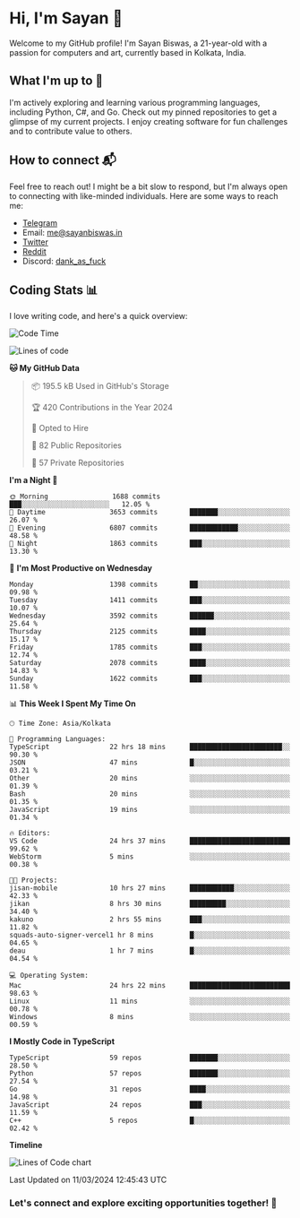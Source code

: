 # Hi, I'm Sayan 👋

Welcome to my GitHub profile! I'm Sayan Biswas, a 21-year-old with a passion for computers and art, currently based in Kolkata, India.

## What I'm up to 🚀

I'm actively exploring and learning various programming languages, including Python, C#, and Go. Check out my pinned repositories to get a glimpse of my current projects. I enjoy creating software for fun challenges and to contribute value to others.

## How to connect 📬

Feel free to reach out! I might be a bit slow to respond, but I'm always open to connecting with like-minded individuals. Here are some ways to reach me:

- [Telegram](https://t.me/dank_as_fuck)
- Email: [me@sayanbiswas.in](mailto:me@sayanbiswas.in)
- [Twitter](https://twitter.com/TheDankDel)
- [Reddit](https://www.reddit.com/user/dank_as_fuck_/)
- Discord: [dank_as_fuck](https://discordapp.com/users/506536929152466945)

## Coding Stats 📊

I love writing code, and here's a quick overview:

<!--START_SECTION:waka-->
![Code Time](http://img.shields.io/badge/Code%20Time-1%2C566%20hrs%2010%20mins-blue)

![Lines of code](https://img.shields.io/badge/From%20Hello%20World%20I%27ve%20Written-7.9%20million%20lines%20of%20code-blue)

**🐱 My GitHub Data** 

> 📦 195.5 kB Used in GitHub's Storage 
 > 
> 🏆 420 Contributions in the Year 2024
 > 
> 💼 Opted to Hire
 > 
> 📜 82 Public Repositories 
 > 
> 🔑 57 Private Repositories 
 > 
**I'm a Night 🦉** 

```text
🌞 Morning                1688 commits        ███░░░░░░░░░░░░░░░░░░░░░░   12.05 % 
🌆 Daytime                3653 commits        ███████░░░░░░░░░░░░░░░░░░   26.07 % 
🌃 Evening                6807 commits        ████████████░░░░░░░░░░░░░   48.58 % 
🌙 Night                  1863 commits        ███░░░░░░░░░░░░░░░░░░░░░░   13.30 % 
```
📅 **I'm Most Productive on Wednesday** 

```text
Monday                   1398 commits        ██░░░░░░░░░░░░░░░░░░░░░░░   09.98 % 
Tuesday                  1411 commits        ███░░░░░░░░░░░░░░░░░░░░░░   10.07 % 
Wednesday                3592 commits        ██████░░░░░░░░░░░░░░░░░░░   25.64 % 
Thursday                 2125 commits        ████░░░░░░░░░░░░░░░░░░░░░   15.17 % 
Friday                   1785 commits        ███░░░░░░░░░░░░░░░░░░░░░░   12.74 % 
Saturday                 2078 commits        ████░░░░░░░░░░░░░░░░░░░░░   14.83 % 
Sunday                   1622 commits        ███░░░░░░░░░░░░░░░░░░░░░░   11.58 % 
```


📊 **This Week I Spent My Time On** 

```text
🕑︎ Time Zone: Asia/Kolkata

💬 Programming Languages: 
TypeScript               22 hrs 18 mins      ███████████████████████░░   90.30 % 
JSON                     47 mins             █░░░░░░░░░░░░░░░░░░░░░░░░   03.21 % 
Other                    20 mins             ░░░░░░░░░░░░░░░░░░░░░░░░░   01.39 % 
Bash                     20 mins             ░░░░░░░░░░░░░░░░░░░░░░░░░   01.35 % 
JavaScript               19 mins             ░░░░░░░░░░░░░░░░░░░░░░░░░   01.34 % 

🔥 Editors: 
VS Code                  24 hrs 37 mins      █████████████████████████   99.62 % 
WebStorm                 5 mins              ░░░░░░░░░░░░░░░░░░░░░░░░░   00.38 % 

🐱‍💻 Projects: 
jisan-mobile             10 hrs 27 mins      ███████████░░░░░░░░░░░░░░   42.33 % 
jikan                    8 hrs 30 mins       █████████░░░░░░░░░░░░░░░░   34.40 % 
kakuno                   2 hrs 55 mins       ███░░░░░░░░░░░░░░░░░░░░░░   11.82 % 
squads-auto-signer-vercel1 hr 8 mins         █░░░░░░░░░░░░░░░░░░░░░░░░   04.65 % 
deau                     1 hr 7 mins         █░░░░░░░░░░░░░░░░░░░░░░░░   04.54 % 

💻 Operating System: 
Mac                      24 hrs 22 mins      █████████████████████████   98.63 % 
Linux                    11 mins             ░░░░░░░░░░░░░░░░░░░░░░░░░   00.78 % 
Windows                  8 mins              ░░░░░░░░░░░░░░░░░░░░░░░░░   00.59 % 
```

**I Mostly Code in TypeScript** 

```text
TypeScript               59 repos            ███████░░░░░░░░░░░░░░░░░░   28.50 % 
Python                   57 repos            ███████░░░░░░░░░░░░░░░░░░   27.54 % 
Go                       31 repos            ████░░░░░░░░░░░░░░░░░░░░░   14.98 % 
JavaScript               24 repos            ███░░░░░░░░░░░░░░░░░░░░░░   11.59 % 
C++                      5 repos             █░░░░░░░░░░░░░░░░░░░░░░░░   02.42 % 
```



**Timeline**

![Lines of Code chart](https://raw.githubusercontent.com/Dank-del/Dank-del/main/assets/bar_graph.png)


 Last Updated on 11/03/2024 12:45:43 UTC
<!--END_SECTION:waka-->

### Let's connect and explore exciting opportunities together! 🚀
